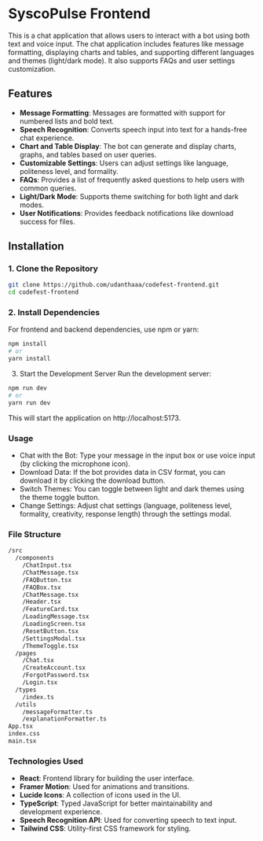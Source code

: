 # SyscoPulse Frontend

This is a chat application that allows users to interact with a bot using both text and voice input. The chat application includes features like message formatting, displaying charts and tables, and supporting different languages and themes (light/dark mode). It also supports FAQs and user settings customization.

## Features

- **Message Formatting**: Messages are formatted with support for numbered lists and bold text.
- **Speech Recognition**: Converts speech input into text for a hands-free chat experience.
- **Chart and Table Display**: The bot can generate and display charts, graphs, and tables based on user queries.
- **Customizable Settings**: Users can adjust settings like language, politeness level, and formality.
- **FAQs**: Provides a list of frequently asked questions to help users with common queries.
- **Light/Dark Mode**: Supports theme switching for both light and dark modes.
- **User Notifications**: Provides feedback notifications like download success for files.

## Installation

### 1. Clone the Repository

```bash
git clone https://github.com/udanthaaa/codefest-frontend.git
cd codefest-frontend
```

### 2. Install Dependencies

For frontend and backend dependencies, use npm or yarn:

```bash
npm install
# or
yarn install
```

3. Start the Development Server
Run the development server:

```bash
npm run dev
# or
yarn run dev
```

This will start the application on http://localhost:5173.

### Usage

- Chat with the Bot: Type your message in the input box or use voice input (by clicking the microphone icon).
- Download Data: If the bot provides data in CSV format, you can download it by clicking the download button.
- Switch Themes: You can toggle between light and dark themes using the theme toggle button.
- Change Settings: Adjust chat settings (language, politeness level, formality, creativity, response length) through the settings modal.

### File Structure

```bash
/src
  /components
    /ChatInput.tsx
    /ChatMessage.tsx
    /FAQButton.tsx
    /FAQBox.tsx
    /ChatMessage.tsx 
    /Header.tsx
    /FeatureCard.tsx
    /LoadingMessage.tsx
    /LoadingScreen.tsx
    /ResetButton.tsx
    /SettingsModal.tsx
    /ThemeToggle.tsx
  /pages
    /Chat.tsx
    /CreateAccount.tsx
    /ForgotPassword.tsx
    /Login.tsx
  /types
    /index.ts
  /utils
    /messageFormatter.ts
    /explanationFormatter.ts
App.tsx
index.css
main.tsx
```

### Technologies Used
- **React**: Frontend library for building the user interface.
- **Framer Motion**: Used for animations and transitions.
- **Lucide Icons**: A collection of icons used in the UI.
- **TypeScript**: Typed JavaScript for better maintainability and development experience.
- **Speech Recognition API**: Used for converting speech to text input.
- **Tailwind CSS**: Utility-first CSS framework for styling.
